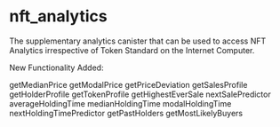 # nft_analytics
The supplementary analytics canister that can be used to access NFT Analytics irrespective of Token Standard on the Internet Computer.


New Functionality Added:

getMedianPrice 
getModalPrice 
getPriceDeviation 
getSalesProfile 
getHolderProfile 
getTokenProfile 
getHighestEverSale
nextSalePredictor
averageHoldingTime
medianHoldingTime
modalHoldingTime
nextHoldingTimePredictor
getPastHolders
getMostLikelyBuyers